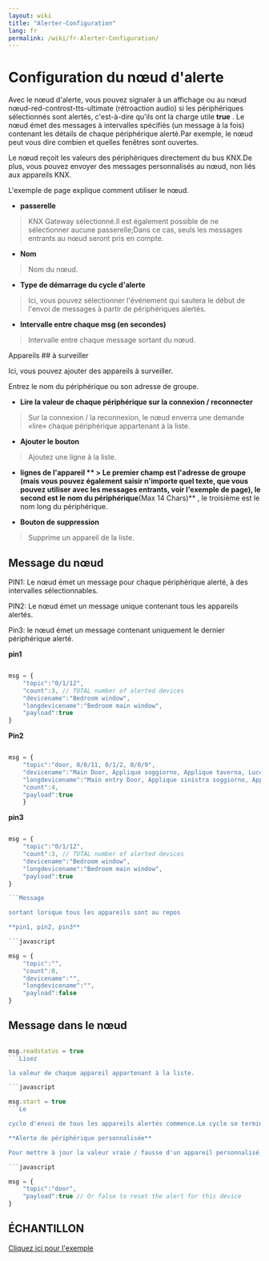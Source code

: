 ```yaml
---
layout: wiki
title: "Alerter-Configuration"
lang: fr
permalink: /wiki/fr-Alerter-Configuration/
---
```

# Configuration du nœud d'alerte

Avec le nœud d'alerte, vous pouvez signaler à un affichage ou au nœud nœud-red-controst-tts-ultimate (rétroaction audio) si les périphériques sélectionnés sont alertés, c'est-à-dire qu'ils ont la charge utile **true** .
Le nœud émet des messages à intervalles spécifiés (un message à la fois) contenant les détails de chaque périphérique alerté.Par exemple, le nœud peut vous dire combien et quelles fenêtres sont ouvertes.

Le nœud reçoit les valeurs des périphériques directement du bus KNX.De plus, vous pouvez envoyer des messages personnalisés au nœud, non liés aux appareils KNX.

L'exemple de page explique comment utiliser le nœud.

- **passerelle**

> KNX Gateway sélectionné.Il est également possible de ne sélectionner aucune passerelle;Dans ce cas, seuls les messages entrants au nœud seront pris en compte.

- **Nom**

> Nom du nœud.

- **Type de démarrage du cycle d'alerte**

> Ici, vous pouvez sélectionner l'événement qui sautera le début de l'envoi de messages à partir de périphériques alertés.

- **Intervalle entre chaque msg (en secondes)**

> Intervalle entre chaque message sortant du nœud.

Appareils ## à surveiller

Ici, vous pouvez ajouter des appareils à surveiller.

Entrez le nom du périphérique ou son adresse de groupe.

- **Lire la valeur de chaque périphérique sur la connexion / reconnecter**

> Sur la connexion / la reconnexion, le nœud enverra une demande «lire» chaque périphérique appartenant à la liste.

- **Ajouter le bouton**

> Ajoutez une ligne à la liste.

- **lignes de l'appareil ** > Le premier champ est l'adresse de groupe (mais vous pouvez également saisir n'importe quel texte, que vous pouvez utiliser avec les messages entrants, voir l'exemple de page), le second est le nom du périphérique**(Max 14 Chars)** , le troisième est le nom long du périphérique.

- **Bouton de suppression**

> Supprime un appareil de la liste.

## Message du nœud

PIN1: Le nœud émet un message pour chaque périphérique alerté, à des intervalles sélectionnables. 

PIN2: Le nœud émet un message unique contenant tous les appareils alertés. 

Pin3: le nœud émet un message contenant uniquement le dernier périphérique alerté. 

**pin1** 

```javascript

msg = {
    "topic":"0/1/12",
    "count":3, // TOTAL number of alerted devices
    "devicename":"Bedroom window",
    "longdevicename":"Bedroom main window",
    "payload":true
}

```

**Pin2** 

```javascript

msg = {
    "topic":"door, 0/0/11, 0/1/2, 0/0/9",
    "devicename":"Main Door, Applique soggiorno, Applique taverna, Luce studio",
    "longdevicename":"Main entry Door, Applique sinistra soggiorno, Applique destra taverna, Luce soffitto studio",
    "count":4,
    "payload":true
    }

```

**pin3** 

```javascript

msg = {
    "topic":"0/1/12",
    "count":3, // TOTAL number of alerted devices
    "devicename":"Bedroom window",
    "longdevicename":"Bedroom main window",
    "payload":true
}

```Message

sortant lorsque tous les appareils sont au repos

**pin1, pin2, pin3** 

```javascript

msg = {
    "topic":"",
    "count":0,
    "devicename":"",
    "longdevicename":"",
    "payload":false
}

```

## Message dans le nœud

```javascript

msg.readstatus = true
```Lisez

la valeur de chaque appareil appartenant à la liste.

```javascript

msg.start = true
```Le

cycle d'envoi de tous les appareils alertés commence.Le cycle se termine par le dernier dispositif alerté.Pour répéter le cycle, envoyez ce message entrant à nouveau.

**Alerte de périphérique personnalisée** 

Pour mettre à jour la valeur vraie / fausse d'un appareil personnalisé, vous pouvez envoyer ce message entrant

```javascript

msg = {
    "topic":"door",
    "payload":true // Or false to reset the alert for this device
}

```

## ÉCHANTILLON

<a href = "https://supergiovane.github.io/node-red-contrib-knx-ultimate/wiki/Samplealerter"> Cliquez ici pour l'exemple </a>
